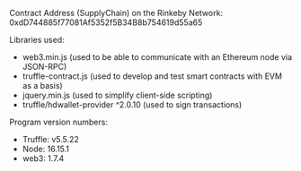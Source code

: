 Contract Address (SupplyChain) on the Rinkeby Network: 0xdD744885f77081Af5352f5B34B8b754619d55a65

Libraries used:
- web3.min.js (used to be able to communicate with an Ethereum node via JSON-RPC)
- truffle-contract.js (used to develop and test smart contracts with EVM as a basis)
- jquery.min.js (used to simplify client-side scripting)
- truffle/hdwallet-provider ^2.0.10 (used to sign transactions)

Program version numbers:
 - Truffle: v5.5.22
 - Node: 16.15.1
 - web3: 1.7.4




